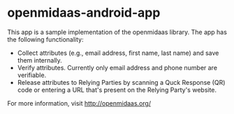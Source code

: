 openmidaas-android-app
======================

This app is a sample implementation of the openmidaas library. The app has the following functionality: 

- Collect attributes (e.g., email address, first name, last name) and save them internally. 
- Verify attributes. Currently only email address and phone number are verifiable. 
- Release attributes to Relying Parties by scanning a Quck Response (QR) code or entering a URL that's present on the Relying Party's website. 

For more information, visit http://openmidaas.org/



